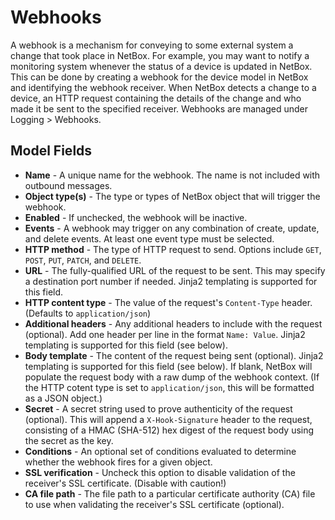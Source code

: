 # Webhooks

A webhook is a mechanism for conveying to some external system a change that took place in NetBox. For example, you may want to notify a monitoring system whenever the status of a device is updated in NetBox. This can be done by creating a webhook for the device model in NetBox and identifying the webhook receiver. When NetBox detects a change to a device, an HTTP request containing the details of the change and who made it be sent to the specified receiver. Webhooks are managed under Logging > Webhooks.

## Model Fields

* **Name** - A unique name for the webhook. The name is not included with outbound messages.
* **Object type(s)** - The type or types of NetBox object that will trigger the webhook.
* **Enabled** - If unchecked, the webhook will be inactive.
* **Events** - A webhook may trigger on any combination of create, update, and delete events. At least one event type must be selected.
* **HTTP method** - The type of HTTP request to send. Options include `GET`, `POST`, `PUT`, `PATCH`, and `DELETE`.
* **URL** - The fully-qualified URL of the request to be sent. This may specify a destination port number if needed. Jinja2 templating is supported for this field.
* **HTTP content type** - The value of the request's `Content-Type` header. (Defaults to `application/json`)
* **Additional headers** - Any additional headers to include with the request (optional). Add one header per line in the format `Name: Value`. Jinja2 templating is supported for this field (see below).
* **Body template** - The content of the request being sent (optional). Jinja2 templating is supported for this field (see below). If blank, NetBox will populate the request body with a raw dump of the webhook context. (If the HTTP cotent type is set to `application/json`, this will be formatted as a JSON object.)
* **Secret** - A secret string used to prove authenticity of the request (optional). This will append a `X-Hook-Signature` header to the request, consisting of a HMAC (SHA-512) hex digest of the request body using the secret as the key.
* **Conditions** - An optional set of conditions evaluated to determine whether the webhook fires for a given object.
* **SSL verification** - Uncheck this option to disable validation of the receiver's SSL certificate. (Disable with caution!)
* **CA file path** - The file path to a particular certificate authority (CA) file to use when validating the receiver's SSL certificate (optional).
